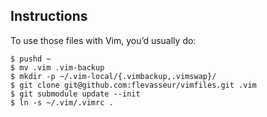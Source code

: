 
## Instructions

To use those files with Vim, you’d usually do:

	$ pushd ~
	$ mv .vim .vim-backup
	$ mkdir -p ~/.vim-local/{.vimbackup,.vimswap}/
	$ git clone git@github.com:flevasseur/vimfiles.git .vim
	$ git submodule update --init
	$ ln -s ~/.vim/.vimrc .

